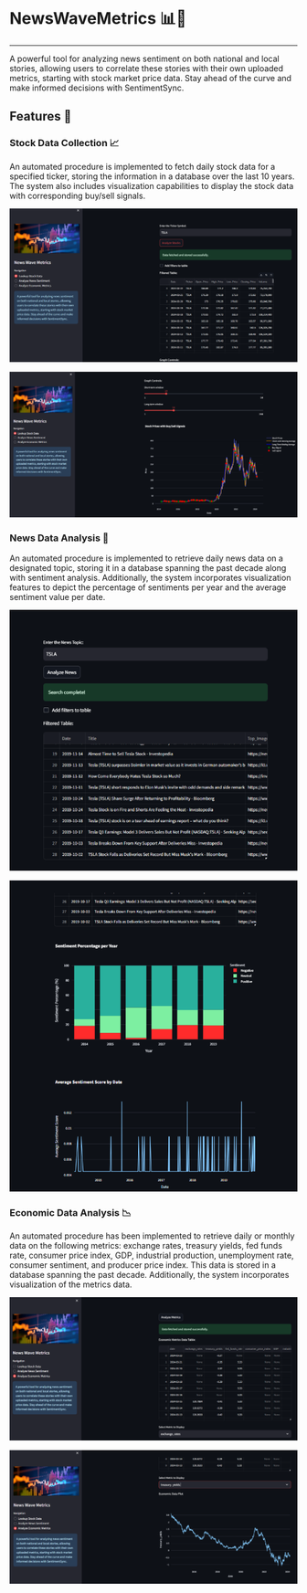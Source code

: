 # NewsWaveMetrics 📊📰
---

 A powerful tool for analyzing news sentiment on both national and local stories, allowing users to correlate these stories with their own uploaded metrics, starting with stock market price data. Stay ahead of the curve and make informed decisions with SentimentSync.

 ## Features 🌟

 ### Stock Data Collection 📈
An automated procedure is implemented to fetch daily stock data for a specified ticker, storing the information in a database over the last 10 years. The system also includes visualization capabilities to display the stock data with corresponding buy/sell signals.

![Searching Stock Data](images/image_ui_stock_data.png)

![Visualizing Stock Data](images/image_ui_visualize_stock_data.png)

 ### News Data Analysis 📰
An automated procedure is implemented to retrieve daily news data on a designated topic, storing it in a database spanning the past decade along with sentiment analysis. Additionally, the system incorporates visualization features to depict the percentage of sentiments per year and the average sentiment value per date.

![Searching News Data](images/image_ui_news_data.png)

![Visualizing News Data](images/image_ui_visualize_news_data.png)

 ### Economic Data Analysis 📉
 An automated procedure has been implemented to retrieve daily or monthly data on the following metrics: exchange rates, treasury yields, fed funds rate, consumer price index, GDP, industrial production, unemployment rate, consumer sentiment, and producer price index. This data is stored in a database spanning the past decade. Additionally, the system incorporates visualization of the metrics data.

![Searching economic Data](images/image_ui_economic_data.png)

![Visualizing economic Data](images/image_ui_visualize_economic_data.png)